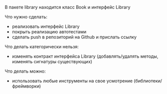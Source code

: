 В пакете library находится класс Book и интерфейс Library

Что нужно сделать:
* реализовать интерфейс Library
* покрыть реализацию автотестами
* сделать push в репозиторий на Github и прислать ссылку

Что делать категорически нельзя:
* изменять контракт интерфейса Library (добавлять/удалять методы, изменять сигнатуры существующих)

Что делать можно:
* использовать любые инструменты на свое усмотрение (библиотеки/фреймворки)